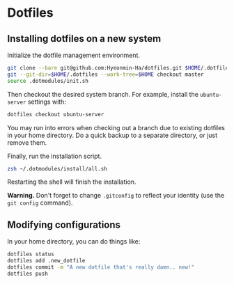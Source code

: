 # Dotfiles

## Installing dotfiles on a new system

Initialize the dotfile management environment.

```bash
git clone --bare git@github.com:Hyeonmin-Ha/dotfiles.git $HOME/.dotfiles
git --git-dir=$HOME/.dotfiles --work-tree=$HOME checkout master
source .dotmodules/init.sh
```

Then checkout the desired system branch. For example, install the `ubuntu-server` settings with:

```bash
dotfiles checkout ubuntu-server
```

You may run into errors when checking out a branch due to existing dotfiles in your home directory.
Do a quick backup to a separate directory, or just remove them.

Finally, run the installation script.
```bash
zsh ~/.dotmodules/install/all.sh
```

Restarting the shell will finish the installation.

**Warning.** Don't forget to change `.gitconfig` to reflect your identity (use the `git config` command).

## Modifying configurations

In your home directory, you can do things like:

```bash
dotfiles status
dotfiles add .new_dotfile
dotfiles commit -m "A new dotfile that's really damn.. new!"
dotfiles push
```
